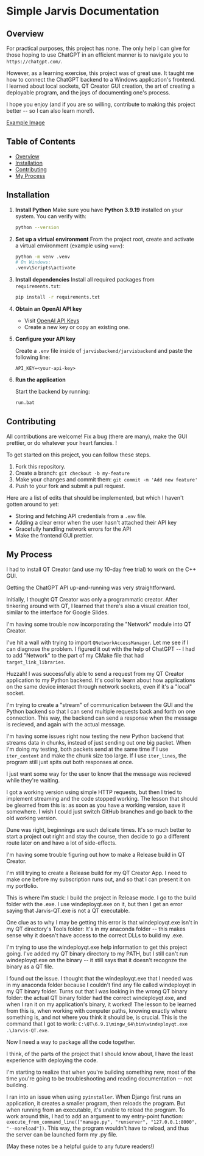 # Simple Jarvis Documentation

## Overview

For practical purposes, this project has none. The only help I can give for those hoping to use ChatGPT in an efficient manner is to navigate you to `https://chatgpt.com/`. 

However, as a learning exercise, this project was of great use. It taught me how to connect the ChatGPT backend to a Windows application's frontend. I learned about local sockets, QT Creator GUI creation, the art of creating a deployable program, and the joys of documenting one's process. 

I hope you enjoy (and if you are so willing, contribute to making this project better -- so I can also learn more!).

[Example Image](example.png)

## Table of Contents
- [Overview](#overview)
- [Installation](#installation)
- [Contributing](#contributing)
- [My Process](#my-process)

## Installation

1. **Install Python**
   Make sure you have **Python 3.9.19** installed on your system. You can verify with:

   ```bash
   python --version
   ```

2. **Set up a virtual environment**
   From the project root, create and activate a virtual environment (example using `venv`):

   ```bash
   python -m venv .venv
   # On Windows:
   .venv\Scripts\activate
   ```

3. **Install dependencies**
   Install all required packages from `requirements.txt`:

   ```bash
   pip install -r requirements.txt
   ```

4. **Obtain an OpenAI API key**

   * Visit [OpenAI API Keys](https://platform.openai.com/settings/organization/api-keys)
   * Create a new key or copy an existing one.

5. **Configure your API key**

   Create a `.env` file inside of `jarvisbackend/jarvisbackend` and paste the following line:
   ```
   API_KEY=<your-api-key>
   ```

6. **Run the application**

   Start the backend by running:

   ```bash
   run.bat
   ```

## Contributing

All contributions are welcome! Fix a bug (there are many), make the GUI prettier, or do whatever your heart fancies. !

To get started on this project, you can follow these steps.
1. Fork this repository.
2. Create a branch: `git checkout -b my-feature`
3. Make your changes and commit them: `git commit -m 'Add new feature'`
4. Push to your fork and submit a pull request.

Here are a list of edits that should be implemented, but which I haven't gotten around to yet:

 - Storing and fetching API credentials from a `.env` file.
 - Adding a clear error when the user hasn't attached their API key
 - Gracefully handling network errors for the API
 - Make the frontend GUI prettier.

## My Process

I had to install QT Creator (and use my 10-day free trial) to work on
the C++ GUI.

Getting the ChatGPT API up-and-running was very straightforward.

Initially, I thought QT Creator was only a programmatic
creator. After tinkering around with QT, I learned that there's also
a visual creation tool, similar to the interface for Google Slides.

I'm having some trouble now incorporating the "Network" module into QT Creator.

I've hit a wall with trying to import `QNetworkAccessManager`. Let me  see if I can diagnose the problem. I figured it out with the help of
ChatGPT -- I had to add "Network" to the part of my CMake file that
had `target_link_libraries`.

Huzzah! I was successfully able to send a request from my QT Creator application to my Python backend. It's cool to learn about how applications on the same device interact through network sockets, even if it's a "local" socket. 

I'm trying to create a "stream" of 
communication between the GUI
and the Python backend so that I can
send multiple requests back and forth on one connection. This way,
the backend can send a response when the message is recieved, 
and again with the actual message.

I'm having some issues right now testing the new Python
backend that streams data in chunks, instead of just
sending out one big packet. When I'm doing my testing,
both packets send at the same time if I use `iter_content`
and make the chunk size too large. If I use `iter_lines`, the program still just spits out both responses at once.

I just want some way for the user to know that the message was recieved while they're waiting.

I got a working version using simple HTTP requests, but then I tried to implement streaming and the code stopped working. The lesson that should be gleamed from this is: as soon as you have a working version, save it somewhere. I wish I could just switch GitHub branches and go back to the old working version. 

Dune was right, beginnings are such delicate times. It's so much better to start a project out right and stay the course, then decide to go a different route later on and have a lot of side-effects.

I'm having some trouble figuring out how to make a Release build in QT Creator.

I'm still trying to create a Release build for my QT Creator App. I need to make one before
my subscription runs out, and so that I can present it on my portfolio.

This is where I'm stuck: I build the project in Release mode. I go to the build folder with the .exe. I use windeployqt.exe on it, but then I get an error saying that Jarvis-QT.exe is not a QT executable.

One clue as to why I may be getting this error is that windeployqt.exe isn't in my QT directory's Tools folder: 
It's in my anaconda folder -- this makes sense why it doesn't have access to the correct DLLs to build my .exe.

I'm trying to use the windeployqt.exe help information to get this project going. I've added my QT binary directory to my PATH, but I still can't run windeployqt.exe on the binary -- it still says that it doesn't recognze the binary as a QT file.

I found out the issue. I thought that the windeployqt.exe that I needed was in my anaconda folder because I couldn't find any file called windeployqt in my QT binary folder. Turns out that I was looking in the wrong QT binary folder: the actual QT binary folder had the correct windeployqt.exe, and when I ran it on my application's binary, it worked! The lesson to be learned from this is, when working with computer paths, knowing exactly where something is, and not where you think it should be, is crucial. This is the command that I got to work: `C:\QT\6.9.1\mingw_64\bin\windeployqt.exe .\Jarvis-QT.exe`.

Now I need a way to package all the code together.

I think, of the parts of the project that I should know about, I have the least experience with deploying the code.

I'm starting to realize that when you're building something new, most of the time you're going
to be troubleshooting and reading documentation -- not building.

I ran into an issue when using `pyinstaller`. When Django first runs an application, it creates a smaller program, then reloads the program. But when running from an executable, it's unable to reload the program. To work around this, I had to add an argument to my entry-point function: `execute_from_command_line(["manage.py", "runserver", "127.0.0.1:8000", "--noreload"])`. This way, the program wouldn't have to reload, and thus the server can be launched form my .py file.

(May these notes be a helpful guide to any future readers!)